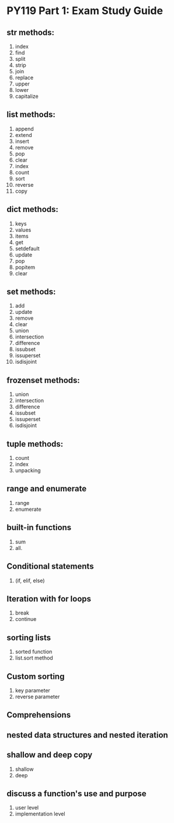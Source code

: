 # PY119 Part 1: Exam Study Guide

## str methods: 
1. index
1. find
1. split
1. strip
1. join
1. replace
1. upper
1. lower
1. capitalize

## list methods: 
1. append
1. extend
1. insert
1. remove
1. pop
1. clear
1. index
1. count
1. sort
1. reverse
1. copy

## dict methods: 
1. keys
1. values
1. items
1. get
1. setdefault
1. update
1. pop
1. popitem
1. clear

## set methods: 
1. add
1. update
1. remove
1. clear
1. union
1. intersection
1. difference
1. issubset
1. issuperset
1. isdisjoint

## frozenset methods: 
1. union
1. intersection
1. difference
1. issubset
1. issuperset
1. isdisjoint

## tuple methods:
1. count
1. index 
1. unpacking

## range and enumerate
1. range
1. enumerate

## built-in functions 
1. sum
1. all.

## Conditional statements 
1. (if, elif, else)

## Iteration with for loops
1. break
1. continue

## sorting lists
1. sorted function
1. list.sort method

## Custom sorting
1. key parameter
1. reverse parameter

## Comprehensions

## nested data structures and nested iteration

## shallow and deep copy
1. shallow
2. deep

## discuss a function's use and purpose 
1. user level 
1. implementation level
